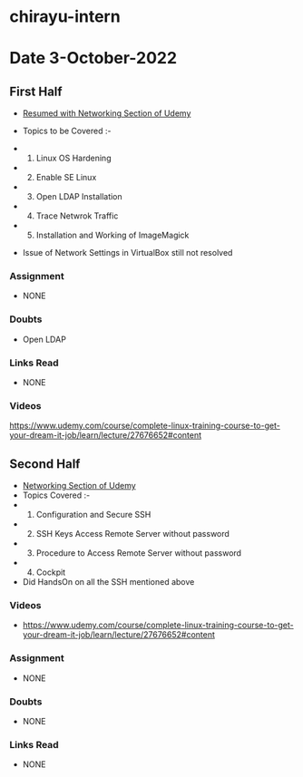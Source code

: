 # chirayu-intern



# Date 3-October-2022

## First Half

- [Resumed with Networking Section of Udemy](https://www.udemy.com/course/complete-linux-training-course-to-get-your-dream-it-job/learn/lecture/27676652#content)
- Topics to be Covered :-
- 1) Linux OS Hardening
- 2) Enable SE Linux 
- 3) Open LDAP Installation 
- 4) Trace Netwrok Traffic
- 5) Installation and Working of ImageMagick

- Issue of Network Settings in VirtualBox still not resolved 

### Assignment

- NONE
### Doubts

- Open LDAP 

### Links Read
- NONE

### Videos
https://www.udemy.com/course/complete-linux-training-course-to-get-your-dream-it-job/learn/lecture/27676652#content

## Second Half
- [Networking Section of Udemy](https://www.udemy.com/course/complete-linux-training-course-to-get-your-dream-it-job/learn/lecture/27676652#content)
- Topics Covered :-
- 1) Configuration and Secure SSH 
- 2) SSH Keys Access Remote Server without password
- 3) Procedure to Access Remote Server without password
- 4) Cockpit
- Did HandsOn on  all the SSH mentioned above 
 


### Videos
      
-   https://www.udemy.com/course/complete-linux-training-course-to-get-your-dream-it-job/learn/lecture/27676652#content

### Assignment

- NONE 

### Doubts

- NONE

### Links Read

- NONE

